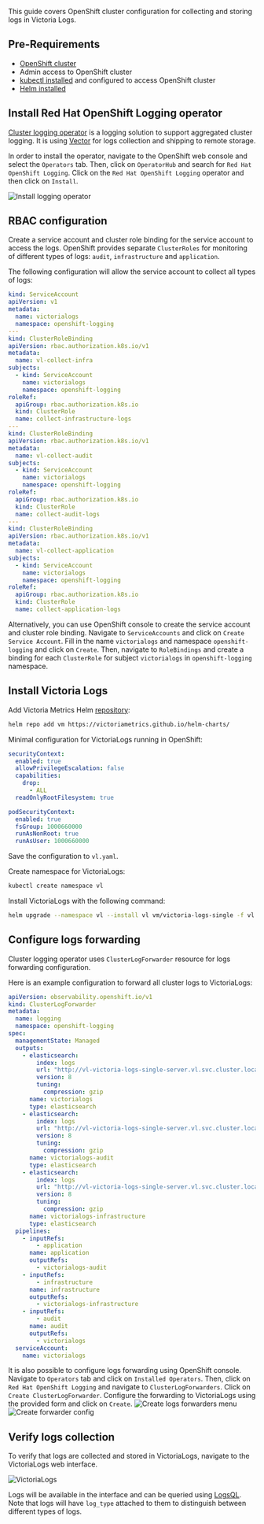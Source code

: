 This guide covers OpenShift cluster configuration for collecting and storing logs in Victoria Logs.

## Pre-Requirements

* [OpenShift cluster](https://www.redhat.com/en/technologies/cloud-computing/openshift)
* Admin access to OpenShift cluster
* [kubectl installed](https://kubernetes.io/docs/tasks/tools/install-kubectl) and configured to access OpenShift cluster
* [Helm installed](https://helm.sh/docs/intro/install)

## Install Red Hat OpenShift Logging operator 

[Cluster logging operator](https://github.com/openshift/cluster-logging-operator) is a logging solution to support aggregated cluster logging. It is using [Vector](https://vector.dev/) for logs collection and shipping to remote storage.

In order to install the operator, navigate to the OpenShift web console and select the `Operators` tab. Then, click on `OperatorHub` and search for `Red Hat OpenShift Logging`. Click on the `Red Hat OpenShift Logging` operator and then click on `Install`.

![Install logging operator](install-oc-logging-operator.webp)


## RBAC configuration

Create a service account and cluster role binding for the service account to access the logs. 
OpenShift provides separate `ClusterRoles` for monitoring of different types of logs: `audit`, `infrastructure` and `application`. 

The following configuration will allow the service account to collect all types of logs:
```yaml
kind: ServiceAccount
apiVersion: v1
metadata:
  name: victorialogs
  namespace: openshift-logging
---
kind: ClusterRoleBinding
apiVersion: rbac.authorization.k8s.io/v1
metadata:
  name: vl-collect-infra
subjects:
  - kind: ServiceAccount
    name: victorialogs
    namespace: openshift-logging
roleRef:
  apiGroup: rbac.authorization.k8s.io
  kind: ClusterRole
  name: collect-infrastructure-logs
---
kind: ClusterRoleBinding
apiVersion: rbac.authorization.k8s.io/v1
metadata:
  name: vl-collect-audit
subjects:
  - kind: ServiceAccount
    name: victorialogs
    namespace: openshift-logging
roleRef:
  apiGroup: rbac.authorization.k8s.io
  kind: ClusterRole
  name: collect-audit-logs
---
kind: ClusterRoleBinding
apiVersion: rbac.authorization.k8s.io/v1
metadata:
  name: vl-collect-application
subjects:
  - kind: ServiceAccount
    name: victorialogs
    namespace: openshift-logging
roleRef:
  apiGroup: rbac.authorization.k8s.io
  kind: ClusterRole
  name: collect-application-logs
```

Alternatively, you can use OpenShift console to create the service account and cluster role binding. 
Navigate to `ServiceAccounts` and click on `Create Service Account`. Fill in the name `victorialogs` and namespace `openshift-logging` and click on `Create`. 
Then, navigate to `RoleBindings` and create a binding for each `ClusterRole` for subject `victorialogs` in `openshift-logging` namespace.


## Install Victoria Logs

Add Victoria Metrics Helm [repository](https://github.com/VictoriaMetrics/helm-charts):
```bash
helm repo add vm https://victoriametrics.github.io/helm-charts/
```

Minimal configuration for VictoriaLogs running in OpenShift:
```yaml
securityContext:
  enabled: true
  allowPrivilegeEscalation: false
  capabilities:
    drop:
      - ALL
  readOnlyRootFilesystem: true

podSecurityContext:
  enabled: true
  fsGroup: 1000660000
  runAsNonRoot: true
  runAsUser: 1000660000
```
Save the configuration to `vl.yaml`.


Create namespace for VictoriaLogs:
```bash
kubectl create namespace vl
```

Install VictoriaLogs with the following command:
```bash
helm upgrade --namespace vl --install vl vm/victoria-logs-single -f vl.yaml
```

## Configure logs forwarding

Cluster logging operator uses `ClusterLogForwarder` resource for logs forwarding configuration.

Here is an example configuration to forward all cluster logs to VictoriaLogs:
```yaml
apiVersion: observability.openshift.io/v1
kind: ClusterLogForwarder
metadata:
  name: logging
  namespace: openshift-logging
spec:
  managementState: Managed
  outputs:
    - elasticsearch:
        index: logs
        url: "http://vl-victoria-logs-single-server.vl.svc.cluster.local:9428/insert/elasticsearch/_bulk?_stream_fields=log_type,hostname,stream,kubernetes.pod_name,kubernetes.container_name,kubernetes.pod_namespace&_time_field=@timestamp&_msg_field=message,msg,_msg,log.msg,log.message,log&fake_field=1"
        version: 8
        tuning:
          compression: gzip
      name: victorialogs
      type: elasticsearch
    - elasticsearch:
        index: logs
        url: "http://vl-victoria-logs-single-server.vl.svc.cluster.local:9428/insert/elasticsearch/_bulk?_stream_fields=log_type,hostname,annotations.authorization.k8s.io/decision,hostname,verb&_time_field=@timestamp&_msg_field=annotations.authorization.k8s.io/reason&fake_field=1"
        version: 8
        tuning:
          compression: gzip
      name: victorialogs-audit
      type: elasticsearch
    - elasticsearch:
        index: logs
        url: "http://vl-victoria-logs-single-server.vl.svc.cluster.local:9428/insert/elasticsearch/_bulk?_stream_fields=log_type,hostname,tag,systemd.t.EXE,level&_time_field=@timestamp&_msg_field=message,msg,_msg,log.msg,log.message,log&fake_field=1"
        version: 8
        tuning:
          compression: gzip
      name: victorialogs-infrastructure
      type: elasticsearch
  pipelines:
    - inputRefs:
        - application
      name: application
      outputRefs:
        - victorialogs-audit
    - inputRefs:
        - infrastructure
      name: infrastructure
      outputRefs:
        - victorialogs-infrastructure
    - inputRefs:
        - audit
      name: audit
      outputRefs:
        - victorialogs
  serviceAccount:
    name: victorialogs
```

It is also possible to configure logs forwarding using OpenShift console. Navigate to `Operators` tab and click on `Installed Operators`. Then, click on `Red Hat OpenShift Logging` and navigate to `ClusterLogForwarders`. Click on `Create ClusterLogForwarder`. 
Configure the forwarding to VictoriaLogs using the provided form and click on `Create`.
![Create logs forwarders menu](create-cluster-logs-forwarder.webp)
![Create forwarder config](create-cluster-logs-forwarder-2.webp)

## Verify logs collection

To verify that logs are collected and stored in VictoriaLogs, navigate to the VictoriaLogs web interface.

![VictoriaLogs](openshift-logs.webp)

Logs will be available in the interface and can be queried using [LogsQL](https://docs.victoriametrics.com/victorialogs/logsql/).
Note that logs will have `log_type` attached to them to distinguish between different types of logs.
